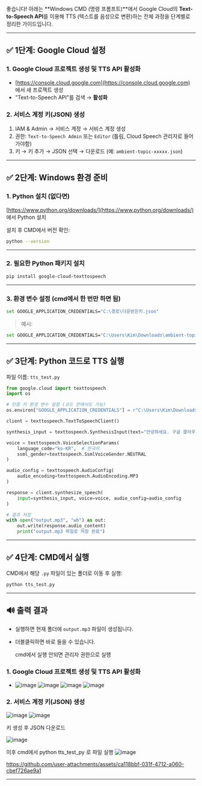 좋습니다! 아래는 \*\*Windows CMD (명령 프롬프트)\*\*에서 Google Cloud의 **Text-to-Speech API**를 이용해 TTS (텍스트를 음성으로 변환)하는 전체 과정을 단계별로 정리한 가이드입니다.

---

## ✅ 1단계: Google Cloud 설정

### 1. Google Cloud 프로젝트 생성 및 TTS API 활성화

* [https://console.cloud.google.com](https://console.cloud.google.com) 에서 새 프로젝트 생성
* "Text-to-Speech API"를 검색 → **활성화**

### 2. 서비스 계정 키(JSON) 생성

1. IAM & Admin → 서비스 계정 → 서비스 계정 생성
2. 권한: `Text-to-Speech Admin` 또는 `Editor` (틀림, Cloud Speech 관리자로 들어가야함)
3. 키 → 키 추가 → JSON 선택 → 다운로드 (예: `ambient-topic-xxxxx.json`)

---

## ✅ 2단계: Windows 환경 준비

### 1. Python 설치 (없다면)

[https://www.python.org/downloads/](https://www.python.org/downloads/) 에서 Python 설치

설치 후 CMD에서 버전 확인:

```bash
python --version
```

---

### 2. 필요한 Python 패키지 설치

```bash
pip install google-cloud-texttospeech
```

---

### 3. 환경 변수 설정 (cmd에서 한 번만 하면 됨)

```bash
set GOOGLE_APPLICATION_CREDENTIALS="C:\경로\다운받은키.json"
```

> 예시:

```bash
set GOOGLE_APPLICATION_CREDENTIALS="C:\Users\Kim\Downloads\ambient-topic-461211-s1-90ff790bef2f.json"
```

---

## ✅ 3단계: Python 코드로 TTS 실행

파일 이름: `tts_test.py`

```python
from google.cloud import texttospeech
import os

# 인증 키 환경 변수 설정 (코드 안에서도 가능)
os.environ["GOOGLE_APPLICATION_CREDENTIALS"] = r"C:\Users\Kim\Downloads\ambient-topic-461211-s1-90ff790bef2f.json"

client = texttospeech.TextToSpeechClient()

synthesis_input = texttospeech.SynthesisInput(text="안녕하세요. 구글 클라우드 텍스트 투 스피치입니다.")

voice = texttospeech.VoiceSelectionParams(
    language_code="ko-KR",  # 한국어
    ssml_gender=texttospeech.SsmlVoiceGender.NEUTRAL
)

audio_config = texttospeech.AudioConfig(
    audio_encoding=texttospeech.AudioEncoding.MP3
)

response = client.synthesize_speech(
    input=synthesis_input, voice=voice, audio_config=audio_config
)

# 결과 저장
with open("output.mp3", "wb") as out:
    out.write(response.audio_content)
    print("output.mp3 파일로 저장 완료")
```

---

## ✅ 4단계: CMD에서 실행

CMD에서 해당 `.py` 파일이 있는 폴더로 이동 후 실행:

```bash
python tts_test.py
```

---

## 🔊 출력 결과

* 실행하면 현재 폴더에 `output.mp3` 파일이 생성됩니다.
* 더블클릭하면 바로 들을 수 있습니다.

  cmd에서 실행 안되면 관리자 권한으로 실행

### 1. Google Cloud 프로젝트 생성 및 TTS API 활성화
* ![image](https://github.com/user-attachments/assets/e29aaa54-cef8-49bd-bca9-00fc3e75164c)
![image](https://github.com/user-attachments/assets/0d46c53a-ac95-4af6-ab51-6397c8b16102)
![image](https://github.com/user-attachments/assets/cd248236-ef40-469c-9dcc-cc8f6df16046)
![image](https://github.com/user-attachments/assets/dba5a4d6-54b7-4ba4-845c-5ae6acf40604)
### 2. 서비스 계정 키(JSON) 생성
![image](https://github.com/user-attachments/assets/f12b74a0-8912-48d8-af5e-f71d301f8f71)
![image](https://github.com/user-attachments/assets/324e277d-6cf4-4190-a56d-357d015b0485)

키 생성 후 JSON 다운로드

![image](https://github.com/user-attachments/assets/653403e4-3fba-434f-814f-cd3c8302a021)

이후 cmd에서 python tts_test_py 로 파일 실행
![image](https://github.com/user-attachments/assets/980b1817-7ec7-45b0-b58a-dd21c0210f6d)


https://github.com/user-attachments/assets/ca118bbf-031f-4712-a060-cbef726ae9a1


---
